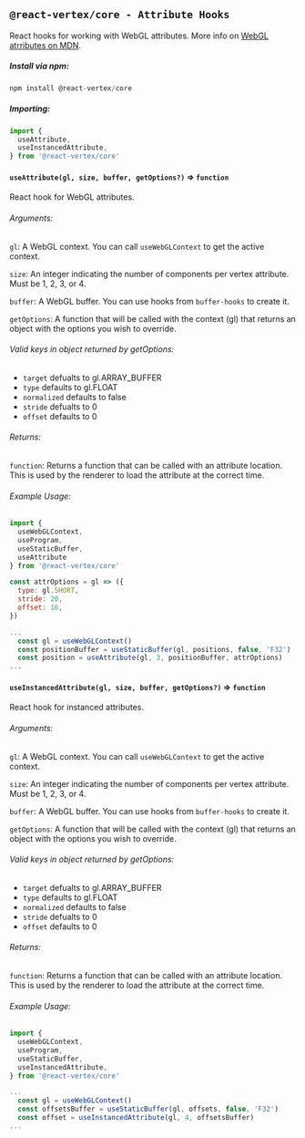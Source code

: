 ## `@react-vertex/core - Attribute Hooks`

React hooks for working with WebGL attributes. More info on [WebGL atrributes on MDN](https://developer.mozilla.org/en-US/docs/Web/API/WebGLRenderingContext/vertexAttribPointer).

##### Install via npm:
```js
npm install @react-vertex/core
```

##### Importing:

```js
import {
  useAttribute,
  useInstancedAttribute,
} from '@react-vertex/core'
```

#### `useAttribute(gl, size, buffer, getOptions?)` => `function`

React hook for WebGL attributes.

###### Arguments:

`gl`: A WebGL context.  You can call `useWebGLContext` to get the active context. 

`size`: An integer indicating the number of components per vertex attribute. Must be 1, 2, 3, or 4.

`buffer`: A WebGL buffer. You can use hooks from `buffer-hooks` to create it.

`getOptions`: A function that will be called with the context (gl) that returns an object with the options you wish to override.

###### Valid keys in object returned by getOptions:
  - `target` defualts to gl.ARRAY_BUFFER
  - `type` defaults to gl.FLOAT
  - `normalized` defaults to false
  - `stride` defualts to 0
  - `offset` defaults to 0

###### Returns:

`function`: Returns a function that can be called with an attribute location.  This is used by the renderer to load the attribute at the correct time.

###### Example Usage:

```js
import {
  useWebGLContext,
  useProgram,
  useStaticBuffer,
  useAttribute
} from '@react-vertex/core'

const attrOptions = gl => ({
  type: gl.SHORT,
  stride: 20,
  offset: 16,
})

...
  const gl = useWebGLContext()
  const positionBuffer = useStaticBuffer(gl, positions, false, 'F32')
  const position = useAttribute(gl, 3, positionBuffer, attrOptions)
...
```

#### `useInstancedAttribute(gl, size, buffer, getOptions?)` => `function`

React hook for instanced attributes.

###### Arguments:

`gl`: A WebGL context.  You can call `useWebGLContext` to get the active context. 

`size`: An integer indicating the number of components per vertex attribute. Must be 1, 2, 3, or 4.

`buffer`: A WebGL buffer. You can use hooks from `buffer-hooks` to create it.

`getOptions`: A function that will be called with the context (gl) that returns an object with the options you wish to override.

###### Valid keys in object returned by getOptions:
  - `target` defualts to gl.ARRAY_BUFFER
  - `type` defaults to gl.FLOAT
  - `normalized` defaults to false
  - `stride` defualts to 0
  - `offset` defaults to 0

###### Returns:

`function`: Returns a function that can be called with an attribute location.  This is used by the renderer to load the attribute at the correct time.

###### Example Usage:

```js
import {
  useWebGLContext,
  useProgram,
  useStaticBuffer,
  useInstancedAttribute,
} from '@react-vertex/core'

...
  const gl = useWebGLContext()
  const offsetsBuffer = useStaticBuffer(gl, offsets, false, 'F32')
  const offset = useInstancedAttribute(gl, 4, offsetsBuffer)
...
```

